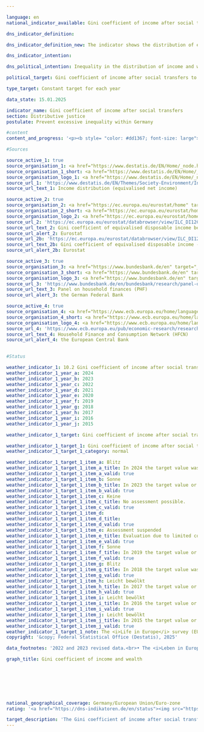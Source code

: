 ```yaml
---

language: en        
national_indicator_available: Gini coefficient of income after social transfers        

dns_indicator_definition:         

dns_indicator_definition_new: The indicator shows the distribution of equivalised disposable income using Gini coefficients. The equivalised disposable income is the total income (including social transfers) of a household after taxes and other deductions and therefore the income available for spending and saving.        

dns_indicator_intention:         

dns_political_intention: Inequality in the distribution of income and wealth is a fundamentally accepted component of a dynamic market economy. However, the spread of income and wealth must remain moderate and social participation must be guaranteed for all.        

political_target: Gini coefficient of income after social transfers to be below the EU figure by 2030        

type_target: Constant target for each year        

data_state: 15.01.2025        

indicator_name: Gini coefficient of income after social transfers        
section: Distributive justice        
postulate: Prevent excessive inequality within Germany        

#content         
content_and_progress: '<p><b style= "color: #dd1367; font-size: large">10.2&nbsp;Gini coefficient of income after social transfers</b><br><br>The Gini coefficient is a measure of relative inequality, taking values between zero and one. Under conditions of perfect equality, it equals zero; under conditions of maximum inequality, it reaches one. In the context of income distribution, a Gini coefficient of one means that all income accrues to a single individual. The lower the value, the more evenly income is distributed.<br><br>For the calculation of the indicator, the so-called equivalised income is used. This is a needs-adjusted income derived from the total household income and the number and age of household members. Using an equivalence scale, incomes are weighted according to household size and composition. This adjustment ensures that the incomes of individuals from households of different sizes are comparable, as larger households benefit from economies of scale&nbsp;–&nbsp;for example, through the shared use of living space or household appliances.<br><br>Disposable equivalised income refers to total household income (including social transfers) after deduction of taxes and other compulsory payments. It corresponds to the income available for consumption and saving. This is to be distinguished from equivalised income before social transfers, which measures disposable income excluding government transfers such as unemployment benefits or housing allowances. Pensions are not classified as social transfers in this context and are therefore included in equivalised income before social transfers. The same applies to market equivalised income, which denotes income before deduction of taxes and social contributions and without taking social transfers into account. For all the income concepts mentioned, no breakdown is made by source of income&nbsp;–&nbsp;such as wages and salaries, rental income, or capital gains.<br><br>The income data are drawn from the annually harmonised European Union Statistics on Income and Living Conditions (EU-SILC). In Germany, this survey was integrated into the microcensus in 2020, accompanied by extensive methodological changes, in order to better meet the requirements for data timeliness and detailed regional breakdowns. As a result, the findings from 2020&nbsp;onwards are not comparable with earlier years. Methodological adjustments are also made to account for the underrepresentation of high-income or high-wealth households, which is common in voluntary sample surveys, in order to ensure international comparability.<br><br>As in previous years, Germany’s Gini coefficient for disposable equivalised income in 2024, at 0.295, was almost identical to the European Union (EU) average (0.293). This indicates that differences in income distribution between Germany and the EU are small. Nevertheless, in 2024&nbsp;Germany’s value was slightly above the EU average, meaning that the politically defined target was not achieved.<br><br>The Gini coefficient for disposable equivalised income (0.295) was significantly lower than that for equivalised income before social transfers (0.355). As expected, the value for market equivalised income was higher still, at 0.477. This demonstrates that redistributive mechanisms such as social transfers, social insurance, and the tax system make a substantial contribution to reducing income inequalities in Germany.<br><br>The Gini coefficient for wealth, based on the European Central Bank’s (ECB) <i>Household Finance and Consumption Survey</i> (HFCS), shows a considerably greater degree of inequality. In 2023, Germany’s wealth Gini stood at 0.724, far exceeding the income-based values. By comparison, the value for the euro area in 2021&nbsp;–&nbsp;the most recent available data&nbsp;–&nbsp;was 0.694, and thus lower than the German figure. Certain influencing factors not captured in the wealth Gini, however, put the appearance of above-average wealth inequality into perspective. For example, future pension and retirement entitlements are excluded from the calculation of net wealth.</p>'                

#Sources        

source_active_1: true
source_organisation_1: <a href="https://www.destatis.de/EN/Home/_node.html" target="_blank">Federal Statistical Office</a>
source_organisation_1_short: <a href="https://www.destatis.de/EN/Home/_node.html" target="_blank">Federal Statistical Office</a>
source_organisation_logo_1: <a href="https://www.destatis.de/EN/Home/_node.html" target="_blank"><img src="https://dns-indikatoren.de/public/OrgImgEn/destatis.png" alt="Federal Statistical Office" title=" Click here to visit the homepage of the organizationFederal Statistical Office" style="height:60px; width:148px; border:transparent"/></a>
source_url_1: 'https://www.destatis.de/EN/Themes/Society-Environment/Income-Consumption-Living-Conditions/Living-Conditions-Risk-Poverty/Tables/income-distribution-mz-silc.html'
source_url_text_1: Income distribution (equivalised net income)

source_active_2: true
source_organisation_2: <a href="https://ec.europa.eu/eurostat/home" target="_blank" onclick="return confirm_alert('Eurostat', 'En')">Statistical Office of the European Union</a>
source_organisation_2_short: <a href="https://ec.europa.eu/eurostat/home" target="_blank" onclick="return confirm_alert('Eurostat', 'En')">Statistical Office of the European Union</a>
source_organisation_logo_2: <a href="https://ec.europa.eu/eurostat/home" target="_blank" onclick="return confirm_alert('Eurostat', 'En')"><img src="https://dns-indikatoren.de/public/OrgImgEn/eurostat.png" alt="Statistical Office of the European Union" title=" Click here to visit the homepage of the organizationStatistical Office of the European Union" style="height:60px; width:148px; border:transparent"/></a>
source_url_2: 'https://ec.europa.eu/eurostat/databrowser/view/ILC_DI12C/default/table?lang=en&category=livcon.ilc.ilc_ie.ilc_iei'
source_url_text_2: Gini coefficient of equivalised disposable income before social transfers - Eurostat table  [ilc_di12c ]
source_url_alert_2: Eurostat
source_url_2b: 'https://ec.europa.eu/eurostat/databrowser/view/ILC_DI12/default/table?lang=en&category=livcon.ilc.ilc_ie.ilc_iei'
source_url_text_2b: Gini coefficient of equivalised disposable income - Eurostat table  [ilc_di12c]
source_url_alert_2b: Eurostat

source_active_3: true
source_organisation_3: <a href="https://www.bundesbank.de/en" target="_blank" onclick="return confirm_alert('the German Federal Bank', 'En')">German Federal Bank</a>
source_organisation_3_short: <a href="https://www.bundesbank.de/en" target="_blank" onclick="return confirm_alert('the German Federal Bank', 'En')">German Federal Bank</a>
source_organisation_logo_3: <a href="https://www.bundesbank.de/en" target="_blank" onclick="return confirm_alert('the German Federal Bank', 'En')"><img src="https://dns-indikatoren.de/public/OrgImgEn/bundesbank.png" alt="German Federal Bank" title=" Click here to visit the homepage of the organizationGerman Federal Bank" style="height:60px; width:148px; border:transparent"/></a>
source_url_3: 'https://www.bundesbank.de/en/bundesbank/research/panel-on-household-finances'
source_url_text_3: Panel on household finances (PHF)
source_url_alert_3: the German Federal Bank

source_active_4: true
source_organisation_4: <a href="https://www.ecb.europa.eu/home/languagepolicy/html/index.en.html" target="_blank" onclick="return confirm_alert('the European Central Bank', 'En')">European Central Bank</a>
source_organisation_4_short: <a href="https://www.ecb.europa.eu/home/languagepolicy/html/index.en.html" target="_blank" onclick="return confirm_alert('the European Central Bank', 'En')">European Central Bank</a>
source_organisation_logo_4: <a href="https://www.ecb.europa.eu/home/languagepolicy/html/index.en.html" target="_blank" onclick="return confirm_alert('the European Central Bank', 'En')"><img src="https://dns-indikatoren.de/public/OrgImgEn/ezb.png" alt="European Central Bank" title=" Click here to visit the homepage of the organizationEuropean Central Bank" style="height:60px; width:148px; border:transparent"/></a>
source_url_4: 'https://www.ecb.europa.eu/pub/economic-research/research-networks/html/researcher_hfcn.en.html'
source_url_text_4: Household Finance and Consumption Network (HFCN)
source_url_alert_4: the European Central Bank
        

#Status        

weather_indicator_1: 10.2 Gini coefficient of income after social transfers
weather_indicator_1_year_a: 2024
weather_indicator_1_year_b: 2023
weather_indicator_1_year_c: 2022
weather_indicator_1_year_d: 2021
weather_indicator_1_year_e: 2020
weather_indicator_1_year_f: 2019
weather_indicator_1_year_g: 2018
weather_indicator_1_year_h: 2017
weather_indicator_1_year_i: 2016
weather_indicator_1_year_j: 2015

weather_indicator_1_target: Gini coefficient of income after social transfers to be below the EU figure by 2030

weather_indicator_1_target_1: Gini coefficient of income after social transfers to be below the EU value by 2030
weather_indicator_1_target_1_category: normal

weather_indicator_1_target_1_item_a: Blitz
weather_indicator_1_target_1_item_a_title: In 2024 the target value was missed and the indicator had not moved towards the target on average over the previous changes.
weather_indicator_1_target_1_item_a_valid: true
weather_indicator_1_target_1_item_b: Sonne
weather_indicator_1_target_1_item_b_title: In 2023 the target value or a better value was achieved and the average change did not point in the direction of deterioration.
weather_indicator_1_target_1_item_b_valid: true
weather_indicator_1_target_1_item_c: Keine
weather_indicator_1_target_1_item_c_title: No assessment possible.
weather_indicator_1_target_1_item_c_valid: true
weather_indicator_1_target_1_item_d: 
weather_indicator_1_target_1_item_d_title: 
weather_indicator_1_target_1_item_d_valid: true
weather_indicator_1_target_1_item_e: Assessment suspended
weather_indicator_1_target_1_item_e_title: Evaluation due to limited comparability not possible.
weather_indicator_1_target_1_item_e_valid: true
weather_indicator_1_target_1_item_f: Sonne
weather_indicator_1_target_1_item_f_title: In 2019 the target value or a better value was achieved and the average change did not point in the direction of deterioration.
weather_indicator_1_target_1_item_f_valid: true
weather_indicator_1_target_1_item_g: Blitz
weather_indicator_1_target_1_item_g_title: In 2018 the target value was missed and the indicator had not moved towards the target on average over the previous changes.
weather_indicator_1_target_1_item_g_valid: true
weather_indicator_1_target_1_item_h: Leicht bewölkt
weather_indicator_1_target_1_item_h_title: In 2017 the target value or a better value was achieved, but the average change pointed in the direction of deterioration.
weather_indicator_1_target_1_item_h_valid: true
weather_indicator_1_target_1_item_i: Leicht bewölkt
weather_indicator_1_target_1_item_i_title: In 2016 the target value or a better value was achieved, but the average change pointed in the direction of deterioration.
weather_indicator_1_target_1_item_i_valid: true
weather_indicator_1_target_1_item_j: Leicht bewölkt
weather_indicator_1_target_1_item_j_title: In 2015 the target value or a better value was achieved, but the average change pointed in the direction of deterioration.
weather_indicator_1_target_1_item_j_valid: true
weather_indicator_1_target_1_note: The <i>Life in Europe</i> survey (EU-SILC), which was previously conducted separately, was integrated into the microcensus as a sub-sample in 2020. Due to the change from a voluntary to a partially mandatory survey, combined with a new sample composition, it is not possible to compare the data from the 2020 survey year with previous years (time series break). The indicator can therefore only be assessed for the reporting years 2023 and 2024 and even these are uncertain, as only four or five data points were available for the assessment instead of the usual six.        
copyright: '&copy; Federal Statistical Office (Destatis), 2025'        

data_footnotes: '2022 and 2023 revised data.<br>• The <i>Leben in Europa</i> survey (German name of the European Union Statistics on Income and Living Conditions - EU-SILC), which was conducted separately in the past, was integrated as a subsample into the microcensus in 2020. Comparing the data of reference year 2020 with those of previous years is not possible (break in the time series) as the voluntary survey was changed over to a partly compulsory survey and the composition of the sample was changed.<br>• Pensions are not categorised as social benefits and are therefore included in time series without social benefits.<br>• Gini coefficient of equivalised disposable income:<br>&nbsp;&nbsp;- For EU: 2019 data estimated by Eurostat.<br>&nbsp;&nbsp;- From 2020: EU-27 (without UK).'        

graph_title: Gini coefficient of income and wealth        

        

        

                

national_geographical_coverage: Germany/European Union/Euro-zone        
rating: '<a href="https://dns-indikatoren.de/en/status"><img src="https://sdg-indikatoren.de/public/Wettersymbole/Blitz.png" title="In 2024 the target value was missed and the indicator had not moved towards the target on average over the previous changes." alt="Weathersymbol: Thuder strom"/></a>'        

target_description: 'The Gini coefficient of income after social transfers should remain below the corresponding EU value every year.<br><br>• According to the target formulation, the difference between the EU value and the German value is calculated for each year. For indicator 10.2, due to methodological changes in the survey design, the values from 2020 to 2024 are considered. In 2024, the difference is negative, meaning that the coefficient in Germany exceeds the EU coefficient. The target is therefore not achieved. Since the difference has also narrowed on average over the past five years, indicator 10.2 is assessed as <b>thunderstorm</b> for 2024.<br><br><br><u>Note:</u> The reference to the EU coefficient as the benchmark implies that the indicator may receive a positive assessment even if the Gini coefficient in Germany develops unfavourably. Moreover, the indicator shows that, as both coefficients have remained at comparatively high levels without a clear upward or downward trend, the difference between the German and EU values – as well as the direction of the average development of the German coefficient – are subject to considerable fluctuations. Consequently, even minor changes in the indicator can significantly affect the assessment.'        
---
```


